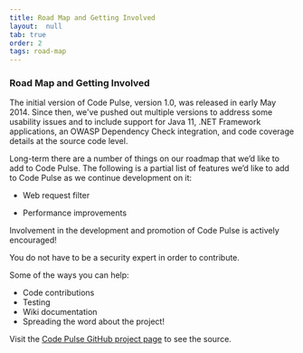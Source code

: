 ```yaml
---
title: Road Map and Getting Involved
layout:  null
tab: true
order: 2
tags: road-map
---
```


### Road Map and Getting Involved

The initial version of Code Pulse, version 1.0, was released in early May 2014. Since then, we've pushed out multiple versions to address some usability issues and to include support for Java 11, .NET Framework applications, an OWASP Dependency Check integration, and code coverage details at the source code level.

Long-term there are a number of things on our roadmap that we’d like to add to Code Pulse. The following is a partial list of features we’d like to add to Code Pulse as we continue development on it:

- Web request filter

- Performance improvements

Involvement in the development and promotion of Code Pulse is actively encouraged!

You do not have to be a security expert in order to contribute.

Some of the ways you can help:
* Code contributions
* Testing
* Wiki documentation
* Spreading the word about the project!

Visit the [Code Pulse GitHub project page](https://github.com/codedx/codepulse) to see the source.
